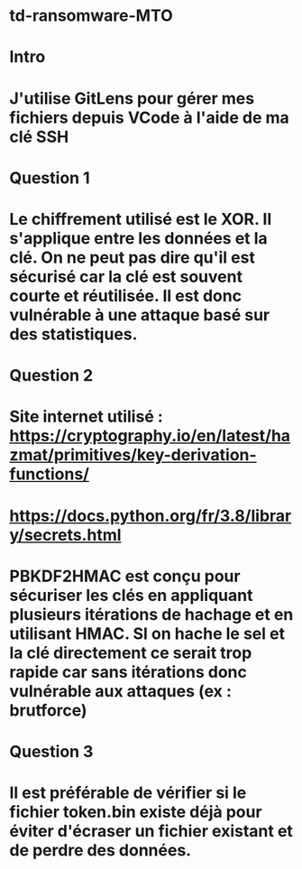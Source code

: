# td-ransomware-MTO

# Intro
# J'utilise GitLens pour gérer mes fichiers depuis VCode à l'aide de ma clé SSH

# Question 1
# Le chiffrement utilisé est le XOR. Il s'applique entre les données et la clé. On ne peut pas dire qu'il est sécurisé car la clé est souvent courte et réutilisée. Il est donc vulnérable à une attaque basé sur des statistiques. 

# Question 2
# Site internet utilisé : https://cryptography.io/en/latest/hazmat/primitives/key-derivation-functions/
# https://docs.python.org/fr/3.8/library/secrets.html
# PBKDF2HMAC est conçu pour sécuriser les clés en appliquant plusieurs itérations de hachage et en utilisant HMAC. SI on hache le sel et la clé directement ce serait trop rapide car sans itérations donc vulnérable aux attaques (ex : brutforce)

# Question 3
# Il est préférable de vérifier si le fichier token.bin existe déjà pour éviter d'écraser un fichier existant et de perdre des données.


